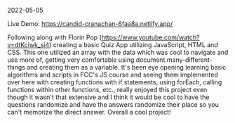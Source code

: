 2022-05-05

Live Demo: https://candid-cranachan-6faa8a.netlify.app/

Following along with Florin Pop (https://www.youtube.com/watch?v=dtKciwk_si4) creating a basic Quiz App utilizing JavaScript, HTML and CSS. This one utilized an array with the data which was cool to navigate and use more of, getting very comfortable using document.many-different-things and creating them as a variable. It's been eye opening learning basic algorithms and scripts in FCC's JS course and seeing them implemented over here with creating functions with if statements, using forEach, calling functions within other functions, etc., really enjoyed this project even though it wasn't that extensive and I think it would be cool to have the questions randomize and have the answers randomize their place so you can't memorize the direct answer. Overall a cool project!
